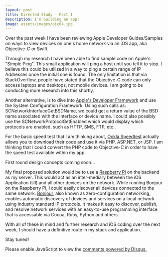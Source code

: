 ```yaml
---
layout: post
title: Directed Study - Post 1
description: I'm building an app!
image: assets/images/pic04.jpg
---
```

Over the past week I have been reviewing Apple Developer Guides/Samples on ways to view devices on one's home network via an iOS app, aka Objective-C or Swift.

Through my research I have been able to find sample code on Apple's "Simple Ping". This small application will ping a host until you tell it to stop. I believe this could be utilized in a way to ping a certain range of IP Addresses once the initial one is found.
The only limitation is that via StackOverflow, people have stated that the Objective-C code can only access laptops and desktops, not mobile devices. I am going to be conducting more research into this shortly. 

Another alternative, is to dive into [Apple's Developer Framework](https://developer.apple.com/library/mac/documentation/Networking/Reference/SysConfig/index.html#//apple_ref/doc/uid/TP40001027) and use the System Configuration Framework. 
Using such calls as: SCNetworkInterfaceGetBSDName, we could get a return value of the BSD name associated with the interface or device name. I could also possibly use the SCNetworkProtocolGetEnabled which would display which protocols are enabled, such as HTTP, SMS, FTP, etc..

For the basic speed test that I am thinking about, [Ookla Speedtest](http://www.speedtest.net/mini.php) actually allows you to download their code and use it via PHP, ASP.NET, or JSP. I am thinking that I could convert the PHP code to Objective-C in order to have the speed test available within my app. 

First round design concepts coming soon...

My final proposed solution would be to use a [Raspberry Pi](https://www.raspberrypi.org/forums/viewtopic.php?f=66&t=18207) on the backend as my server. This would act as an inter-mediary between the iOS Application (UI) and all other devices on the network. While running Bonjour on the Raspberry Pi, I could easily discover all devices connected to the same network.
[Bonjour](https://developer.apple.com/bonjour/), also known as zero-configuration networking, enables automatic discovery of devices and services on a local network using industry standard IP protocols. It makes it easy to discover, publish, and resolve network services with an easy-to-use programming interface that is accessable via Cocoa, Ruby, Python and others. 

With all of these in mind and further research and iOS coding over the next week, I should have a definitive route in my stack and application.

Stay tuned!
<div id="disqus_thread"></div>
<script>
/**
* RECOMMENDED CONFIGURATION VARIABLES: EDIT AND UNCOMMENT THE SECTION BELOW TO INSERT DYNAMIC VALUES FROM YOUR PLATFORM OR CMS.
* LEARN WHY DEFINING THESE VARIABLES IS IMPORTANT: https://disqus.com/admin/universalcode/#configuration-variables
*/
/*
var disqus_config = function () {
this.page.url = PAGE_URL; // Replace PAGE_URL with your page's canonical URL variable
this.page.identifier = PAGE_IDENTIFIER; // Replace PAGE_IDENTIFIER with your page's unique identifier variable
};
*/
(function() { // DON'T EDIT BELOW THIS LINE
var d = document, s = d.createElement('script');

s.src = '//jaketarnow.disqus.com/embed.js';

s.setAttribute('data-timestamp', +new Date());
(d.head || d.body).appendChild(s);
})();
</script>
<noscript>Please enable JavaScript to view the <a href="https://disqus.com/?ref_noscript" rel="nofollow">comments powered by Disqus.</a></noscript>
